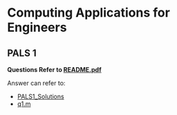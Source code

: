 # Computing Applications for Engineers
## PALS 1
__Questions Refer to [README.pdf](README.pdf)__

Answer can refer to:
* [PALS1_Solutions](PALS1_Solutions.pdf)
* [q1.m](q1.m)
